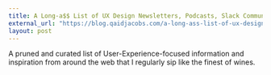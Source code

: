 ```yaml
---
title: A Long-a$$ List of UX Design Newsletters, Podcasts, Slack Communities, and Inspiration
external_url: "https://blog.qaidjacobs.com/a-long-ass-list-of-ux-design-newsletters-podcasts-slack-communities-and-sources-of-inspiration-aed29a242b63"
layout: post
---
```


A pruned and curated list of User-Experience-focused information and inspiration from around the web that I regularly sip like the finest of wines.
